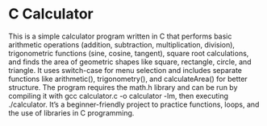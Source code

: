 ﻿# C Calculator
This is a simple calculator program written in C that performs basic arithmetic operations (addition, subtraction, multiplication, division), trigonometric functions (sine, cosine, tangent), square root calculations, and finds the area of geometric shapes like square, rectangle, circle, and triangle. It uses switch-case for menu selection and includes separate functions like arithmetic(), trigonometry(), and calculateArea() for better structure. The program requires the math.h library and can be run by compiling it with gcc calculator.c -o calculator -lm, then executing ./calculator. It’s a beginner-friendly project to practice functions, loops, and the use of libraries in C programming.
